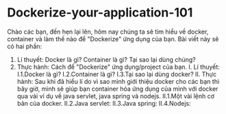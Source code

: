 # Dockerize-your-application-101
Chào các bạn, đến hẹn lại lên, hôm nay chúng ta sẽ tìm hiểu về docker, container và làm thế nào để "Dockerize" ứng dụng của bạn. Bài viết này sẽ có hai phần:
1. Lí thuyết: Docker là gì? Container là gì? Tại sao lại dùng chúng?
2. Thực hành: Cách để "Dockerize" ứng dụng/project của bạn.
I. Lí thuyết: 
  I.1.Docker là gì?
  I.2.Container là gì?
  I.3.Tại sao lại dùng docker?
II. Thực hành:
Sau khi đã hiểu lí do vì sao mình giới thiệu docker cho các bạn thì bây giờ, mình sẽ giúp bạn container hóa ứng dụng của mình với docker qua vài ví dụ về java servlet, java spring và nodejs.
  II.1.Một vài lệnh cơ bản của docker.
  II.2.Java servlet:
  II.3.Java spring:
  II.4.Nodejs:
